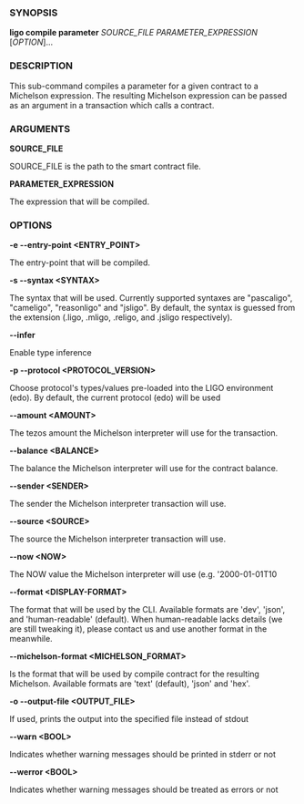 
### SYNOPSIS

**ligo compile parameter** *SOURCE_FILE* *PARAMETER_EXPRESSION* \[*OPTION*\]\...

### DESCRIPTION

This sub-command compiles a parameter for a given contract to a Michelson expression. The resulting Michelson expression can be passed as an argument in a transaction which calls a contract.

### ARGUMENTS

**SOURCE_FILE**

SOURCE_FILE is the path to the smart contract file.

**PARAMETER_EXPRESSION**

The expression that will be compiled.

### OPTIONS

**-e --entry-point &lt;ENTRY_POINT&gt;**

The entry-point that will be compiled.

**-s --syntax &lt;SYNTAX&gt;**

The syntax that will be used. Currently supported syntaxes are "pascaligo", "cameligo", "reasonligo" and "jsligo". By default, the syntax is guessed from the extension (.ligo, .mligo, .religo, and .jsligo respectively).

**--infer**

Enable type inference

**-p --protocol &lt;PROTOCOL_VERSION&gt;**

Choose protocol's types/values pre-loaded into the LIGO environment  (edo). By default, the current protocol (edo) will be used

**--amount &lt;AMOUNT&gt;**

The tezos amount the Michelson interpreter will use for the transaction.

**--balance &lt;BALANCE&gt;**

The balance the Michelson interpreter will use for the contract balance.

**--sender &lt;SENDER&gt;**

The sender the Michelson interpreter transaction will use.

**--source &lt;SOURCE&gt;**

The source the Michelson interpreter transaction will use.

**--now &lt;NOW&gt;**

The NOW value the Michelson interpreter will use (e.g. '2000-01-01T10

**--format &lt;DISPLAY-FORMAT&gt;**

The format that will be used by the CLI. Available formats are 'dev', 'json', and 'human-readable' (default). When human-readable lacks details (we are still tweaking it), please contact us and use another format in the meanwhile.

**--michelson-format &lt;MICHELSON_FORMAT&gt;**

Is the format that will be used by compile contract for the resulting Michelson. Available formats are 'text' (default), 'json' and 'hex'.

**-o --output-file &lt;OUTPUT_FILE&gt;**

If used, prints the output into the specified file instead of stdout

**--warn &lt;BOOL&gt;**

Indicates whether warning messages should be printed in stderr or not

**--werror &lt;BOOL&gt;**

Indicates whether warning messages should be treated as errors or not

